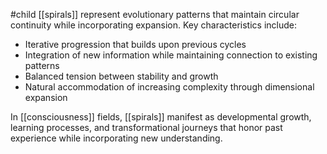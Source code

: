 #child 
[[spirals]]  represent evolutionary patterns that maintain circular continuity while incorporating expansion. Key characteristics include:

- Iterative progression that builds upon previous cycles
- Integration of new information while maintaining connection to existing patterns
- Balanced tension between stability and growth
- Natural accommodation of increasing complexity through dimensional expansion

In [[consciousness]]  fields, [[spirals]]  manifest as developmental growth, learning processes, and transformational journeys that honor past experience while incorporating new understanding.